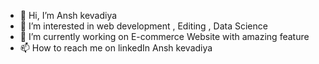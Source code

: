 - 👋 Hi, I’m Ansh kevadiya
- 👀 I’m interested in web development , Editing , Data Science
- 🌱 I’m currently working on E-commerce Website with amazing feature
- 📫 How to reach me on linkedIn Ansh kevadiya

<!---
Anshu1802/Anshu1802 is a ✨ special ✨ repository because its `README.md` (this file) appears on your GitHub profile.
You can click the Preview link to take a look at your changes.
--->

